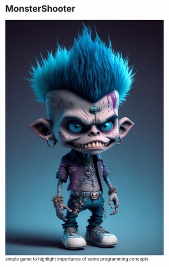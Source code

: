 # MonsterShooter
![cover image](cover.jpg)
simple game to highlight importance of some programming concepts
